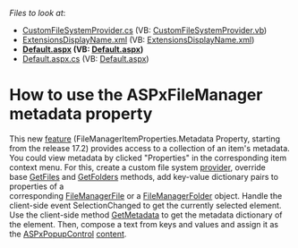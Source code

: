 <!-- default file list -->
*Files to look at*:

* [CustomFileSystemProvider.cs](./CS/App_Code/CustomFileSystemProvider.cs) (VB: [CustomFileSystemProvider.vb](./VB/App_Code/CustomFileSystemProvider.vb))
* [ExtensionsDisplayName.xml](./CS/Content/ExtensionsDisplayName.xml) (VB: [ExtensionsDisplayName.xml](./VB/Content/ExtensionsDisplayName.xml))
* **[Default.aspx](./CS/Default.aspx) (VB: [Default.aspx](./VB/Default.aspx))**
* [Default.aspx.cs](./CS/Default.aspx.cs) (VB: [Default.aspx](./VB/Default.aspx))
<!-- default file list end -->
# How to use the ASPxFileManager metadata property


<p>This new <a href="https://documentation.devexpress.com/AspNet/DevExpress.Web.FileManagerItemProperties.Metadata.property">feature</a> (FileManagerItemProperties.Metadata Property, starting from the release 17.2) provides access to a collection of an item's metadata. You could view metadata by clicked "Properties" in the corresponding item context menu. For this, create a custom file system <a href="https://documentation.devexpress.com/AspNet/9907/ASP-NET-WebForms-Controls/File-Management/File-Manager/Concepts/File-System-Providers/Custom-File-System-Provider">provider</a>, override base <a href="https://documentation.devexpress.com/AspNet/DevExpress.Web.FileSystemProviderBase.GetFiles.method">GetFiles</a> and <a href="https://documentation.devexpress.com/AspNet/DevExpress.Web.FileSystemProviderBase.GetFolders.method">GetFolders</a> methods, add key-value dictionary pairs to properties of a corresponding <a href="https://documentation.devexpress.com/AspNet/DevExpress.Web.FileManagerFile..ctor(gUlFIw)">FileManagerFile</a> or a <a href="https://documentation.devexpress.com/AspNet/DevExpress.Web.FileManagerFolder..ctor(gUlFIw)">FileManagerFolder</a> object. Handle the client-side event SelectionChanged to get the currently selected element. Use the client-side method <a href="https://documentation.devexpress.com/AspNet/DevExpress.Web.Scripts.ASPxClientFileManagerItem.GetMetadata.method">GetMetadata</a> to get the metadata dictionary of the element. Then, compose a text from keys and values and assign it as the <a href="https://documentation.devexpress.com/AspNet/DevExpress.Web.ASPxPopupControl.class">ASPxPopupControl</a> <a href="https://documentation.devexpress.com/AspNet/DevExpress.Web.Scripts.ASPxClientPopupControlBase.SetContentHtml.method">content</a>.</p>

<br/>


